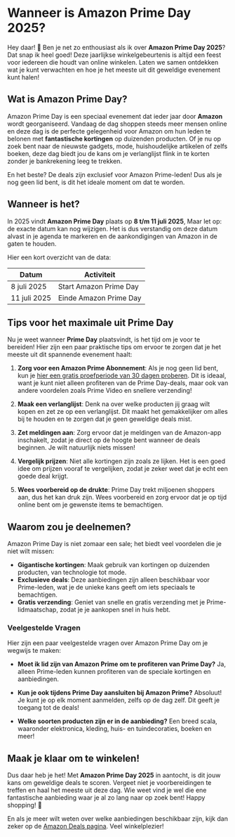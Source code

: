 # Wanneer is Amazon Prime Day 2025?

Hey daar! 🎉 Ben je net zo enthousiast als ik over **Amazon Prime Day 2025**? Dat snap ik heel goed! Deze jaarlijkse winkelgebeurtenis is altijd een feest voor iedereen die houdt van online winkelen. Laten we samen ontdekken wat je kunt verwachten en hoe je het meeste uit dit geweldige evenement kunt halen!

## Wat is Amazon Prime Day?

Amazon Prime Day is een speciaal evenement dat ieder jaar door **Amazon** wordt georganiseerd. Vandaag de dag shoppen steeds meer mensen online en deze dag is de perfecte gelegenheid voor Amazon om hun leden te belonen met **fantastische kortingen** op duizenden producten. Of je nu op zoek bent naar de nieuwste gadgets, mode, huishoudelijke artikelen of zelfs boeken, deze dag biedt jou de kans om je verlanglijst flink in te korten zonder je bankrekening leeg te trekken.

En het beste? De deals zijn exclusief voor Amazon Prime-leden! Dus als je nog geen lid bent, is dit het ideale moment om dat te worden.

## Wanneer is het?

In 2025 vindt **Amazon Prime Day** plaats op **8 t/m 11 juli 2025**, Maar let op: de exacte datum kan nog wijzigen. Het is dus verstandig om deze datum alvast in je agenda te markeren en de aankondigingen van Amazon in de gaten te houden.

Hier een kort overzicht van de data:

| Datum         | Activiteit                     |
|---------------|--------------------------------|
| 8 juli 2025  | Start Amazon Prime Day         |
| 11 juli 2025  | Einde Amazon Prime Day         |

## Tips voor het maximale uit Prime Day

Nu je weet wanneer **Prime Day** plaatsvindt, is het tijd om je voor te bereiden! Hier zijn een paar praktische tips om ervoor te zorgen dat je het meeste uit dit spannende evenement haalt:

1. **Zorg voor een Amazon Prime Abonnement**: Als je nog geen lid bent, kun je [hier een gratis proefperiode van 30 dagen proberen](https://132.nl/amazonprime30dagengratis). Dit is ideaal, want je kunt niet alleen profiteren van de Prime Day-deals, maar ook van andere voordelen zoals Prime Video en snellere verzending!

2. **Maak een verlanglijst**: Denk na over welke producten jij graag wilt kopen en zet ze op een verlanglijst. Dit maakt het gemakkelijker om alles bij te houden en te zorgen dat je geen geweldige deals mist.

3. **Zet meldingen aan**: Zorg ervoor dat je meldingen van de Amazon-app inschakelt, zodat je direct op de hoogte bent wanneer de deals beginnen. Je wilt natuurlijk niets missen!

4. **Vergelijk prijzen**: Niet alle kortingen zijn zoals ze lijken. Het is een goed idee om prijzen vooraf te vergelijken, zodat je zeker weet dat je echt een goede deal krijgt.

5. **Wees voorbereid op de drukte**: Prime Day trekt miljoenen shoppers aan, dus het kan druk zijn. Wees voorbereid en zorg ervoor dat je op tijd online bent om je gewenste items te bemachtigen.

## Waarom zou je deelnemen?

Amazon Prime Day is niet zomaar een sale; het biedt veel voordelen die je niet wilt missen:

- **Gigantische kortingen**: Maak gebruik van kortingen op duizenden producten, van technologie tot mode.
- **Exclusieve deals**: Deze aanbiedingen zijn alleen beschikbaar voor Prime-leden, wat je de unieke kans geeft om iets speciaals te bemachtigen.
- **Gratis verzending**: Geniet van snelle en gratis verzending met je Prime-lidmaatschap, zodat je je aankopen snel in huis hebt.

### Veelgestelde Vragen

Hier zijn een paar veelgestelde vragen over Amazon Prime Day om je wegwijs te maken:

- **Moet ik lid zijn van Amazon Prime om te profiteren van Prime Day?**
  Ja, alleen Prime-leden kunnen profiteren van de speciale kortingen en aanbiedingen.

- **Kun je ook tijdens Prime Day aansluiten bij Amazon Prime?**
  Absoluut! Je kunt je op elk moment aanmelden, zelfs op de dag zelf. Dit geeft je toegang tot de deals!

- **Welke soorten producten zijn er in de aanbieding?**
  Een breed scala, waaronder elektronica, kleding, huis- en tuindecoraties, boeken en meer!

## Maak je klaar om te winkelen!

Dus daar heb je het! Met **Amazon Prime Day 2025** in aantocht, is dit jouw kans om geweldige deals te scoren. Vergeet niet je voorbereidingen te treffen en haal het meeste uit deze dag. Wie weet vind je wel die ene fantastische aanbieding waar je al zo lang naar op zoek bent! Happy shopping! 🎉

En als je meer wilt weten over welke aanbiedingen beschikbaar zijn, kijk dan zeker op de [Amazon Deals pagina](https://132.nl/amazondealspagina). Veel winkelplezier!

